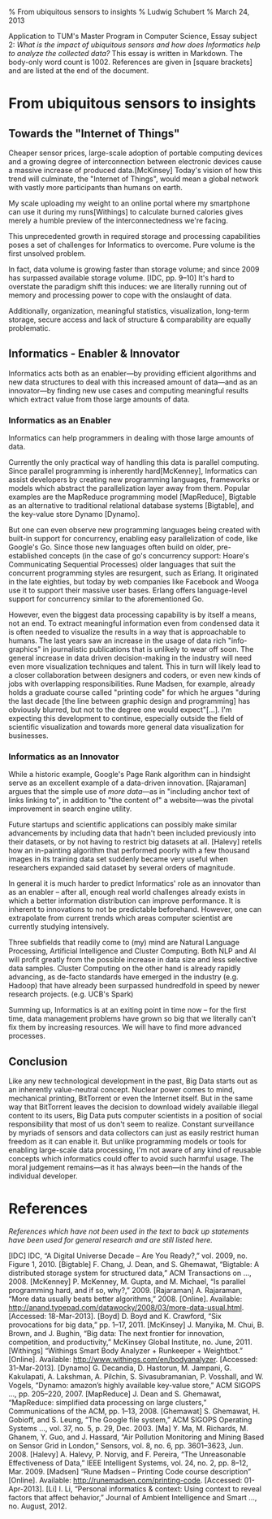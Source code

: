 % From ubiquitous sensors to insights
% Ludwig Schubert
% March 24, 2013

Application to TUM's Master Program in Computer Science, Essay subject 2: *What is the impact of ubiquitous sensors and how does Informatics help to analyze the collected data?*
This essay is written in Markdown. The body-only word count is 1002. References are given in [square brackets] and are listed at the end of the document.

# From ubiquitous sensors to insights

## Towards the "Internet of Things"

Cheaper sensor prices, large-scale adoption of portable computing devices and a growing degree of interconnection between electronic devices cause a massive increase of produced data.[McKinsey] Today's vision of how this trend will culminate, the "Internet of Things", would mean a global network with vastly more participants than humans on earth. 

My scale uploading my weight to an online portal where my smartphone can use it during my runs[Withings] to calculate burned calories gives merely a humble preview of the interconnectedness we're facing.

This unprecedented growth in required storage and processing capabilities poses a set of challenges for Informatics to overcome. Pure volume is the first unsolved problem.

In fact, data volume is growing faster than storage volume; and since 2009 has surpassed available storage volume. [IDC, pp. 9–10] It's hard to overstate the paradigm shift this induces: we are literally running out of memory and processing power to cope with the onslaught of data.

Additionally, organization, meaningful statistics, visualization, long-term storage, secure access and lack of structure & comparability are equally problematic.

## Informatics - Enabler & Innovator

Informatics acts both as an enabler—by providing efficient algorithms and new data structures to deal with this increased amount of data—and as an innovator—by finding new use cases and computing meaningful results which extract value from those large amounts of data.

### Informatics as an Enabler

Informatics can help programmers in dealing with those large amounts of data. 

Currently the only practical way of handling this data is parallel computing. Since parallel programming is inherently hard[McKenney], Informatics can assist developers by creating new programming languages, frameworks or models which abstract the parallelization layer away from them. Popular examples are the MapReduce programming model [MapReduce], Bigtable as an alternative to traditional relational database systems [Bigtable], and the key-value store Dynamo [Dynamo].

But one can even observe new programming languages being created with built-in support for concurrency, enabling easy parallelization of code, like Google's Go. Since those new languages often build on older, pre-established concepts (in the case of go's concurrency support: Hoare's Communicating Sequential Processes) older languages that suit the concurrent programming styles are resurgent, such as Erlang. It originated in the late eighties, but today by web companies like Facebook and Wooga use it to support their massive user bases. Erlang offers language-level support for concurrency similar to the aforementioned Go.

However, even the biggest data processing capability is by itself a means, not an end. To extract meaningful information even from condensed data it is often needed to visualize the results in a way that is approachable to humans. The last years saw an increase in the usage of data rich "info-graphics" in journalistic publications that is unlikely to wear off soon. The general increase in data driven decision-making in the industry will need even more visualization techniques and talent. This in turn will likely lead to a closer collaboration between designers and coders, or even new kinds of jobs with overlapping responsibilities. Rune Madsen, for example, already holds a graduate course called "printing code" for which he argues "during the last decade [the line between graphic design and programming] has obviously blurred, but not to the degree one would expect"[…]. I'm expecting this development to continue, especially outside the field of scientific visualization and towards more general data visualization for businesses. 

### Informatics as an Innovator

While a historic example, Google's Page Rank algorithm can in hindsight serve as an excellent example of a data-driven innovation. [Rajaraman] argues that the simple use of *more data*—as in "including anchor text of links linking to", in addition to "the content of" a website—was the pivotal improvement in search engine utility.

Future startups and scientific applications can possibly make similar advancements by including data that hadn't been included previously into their datasets, or by not having to restrict big datasets at all. [Halevy] retells how an in-painting algorithm that performed poorly with a few thousand images in its training data set suddenly became very useful when researchers expanded said dataset by several orders of magnitude.

In general it is much harder to predict Informatics' role as an innovator than as an enabler – after all, enough real world challenges already exists in which a better information distribution can improve performance. It is inherent to innovations to not be  predictable beforehand. However, one can extrapolate from current trends which areas computer scientist are currently studying intensively.

Three subfields that readily come to (my) mind are Natural Language Processing, Artificial Intelligence and Cluster Computing. Both NLP and AI will profit greatly from the possible increase in data size and less selective data samples. Cluster Computing on the other hand is already rapidly advancing, as de-facto standards have emerged in the industry (e.g. Hadoop) that have already been surpassed hundredfold in speed by newer research projects. (e.g. UCB's Spark)

Summing up, Informatics is at an exiting point in time now – for the first time, data management problems have grown so big that we literally can't fix them by increasing resources. We will have to find more advanced processes.

## Conclusion

Like any new technological development in the past, Big Data starts out as an inherently value-neutral concept. Nuclear power comes to mind, mechanical printing, BitTorrent or even the Internet itself. But in the same way that BitTorrent leaves the decision to download widely available illegal content to its users, Big Data puts computer scientists in a position of social responsibility that most of us don't seem to realize. Constant surveillance by myriads of sensors and data collectors can just as easily restrict human freedom as it can enable it. But unlike programming models or tools for enabling large-scale data processing, I'm not aware of any kind of reusable concepts which informatics could offer to avoid such harmful usage. The moral judgement remains—as it has always been—in the hands of the individual developer.

# References

*References which have not been used in the text to back up statements have been used for general research and are still listed here.*

[IDC] IDC, “A Digital Universe Decade – Are You Ready?,” vol. 2009, no. Figure 1, 2010.
[Bigtable] F. Chang, J. Dean, and S. Ghemawat, “Bigtable: A distributed storage system for structured data,” ACM Transactions on …, 2008.
[McKenney] P. McKenney, M. Gupta, and M. Michael, “Is parallel programming hard, and if so, why?,” 2009.
[Rajaraman] A. Rajaraman, “More data usually beats better algorithms,” 2008. [Online]. Available: http://anand.typepad.com/datawocky/2008/03/more-data-usual.html. [Accessed: 18-Mar-2013].
[Boyd] D. Boyd and K. Crawford, “Six provocations for big data,” pp. 1–17, 2011.
[McKinsey] J. Manyika, M. Chui, B. Brown, and J. Bughin, “Big data: The next frontier for innovation, competition, and productivity,” McKinsey Global Institute, no. June, 2011.
[Withings] “Withings Smart Body Analyzer + Runkeeper + Weightbot.” [Online]. Available: http://www.withings.com/en/bodyanalyzer. [Accessed: 31-Mar-2013].
[Dynamo] G. Decandia, D. Hastorun, M. Jampani, G. Kakulapati, A. Lakshman, A. Pilchin, S. Sivasubramanian, P. Vosshall, and W. Vogels, “Dynamo: amazon’s highly available key-value store,” ACM SIGOPS …, pp. 205–220, 2007.
[MapReduce] J. Dean and S. Ghemawat, “MapReduce: simplified data processing on large clusters,” Communications of the ACM, pp. 1–13, 2008.
[Ghemawat] S. Ghemawat, H. Gobioff, and S. Leung, “The Google file system,” ACM SIGOPS Operating Systems …, vol. 37, no. 5, p. 29, Dec. 2003.
[Ma] Y. Ma, M. Richards, M. Ghanem, Y. Guo, and J. Hassard, “Air Pollution Monitoring and Mining Based on Sensor Grid in London,” Sensors, vol. 8, no. 6, pp. 3601–3623, Jun. 2008.
[Halevy] A. Halevy, P. Norvig, and F. Pereira, “The Unreasonable Effectiveness of Data,” IEEE Intelligent Systems, vol. 24, no. 2, pp. 8–12, Mar. 2009.
[Madsen] “Rune Madsen – Printing Code course description” [Online]. Available: http://runemadsen.com/printing-code. [Accessed: 01-Apr-2013].
[Li] I. Li, “Personal informatics & context: Using context to reveal factors that affect behavior,” Journal of Ambient Intelligence and Smart …, no. August, 2012.